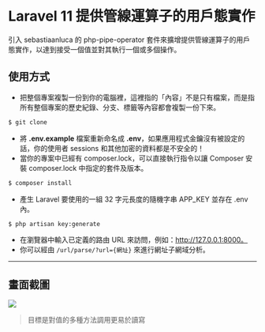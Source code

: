 # Laravel 11 提供管線運算子的用戶態實作

引入 sebastiaanluca 的 php-pipe-operator 套件來擴增提供管線運算子的用戶態實作，以達到接受一個值並對其執行一個或多個操作。

## 使用方式
- 把整個專案複製一份到你的電腦裡，這裡指的「內容」不是只有檔案，而是指所有整個專案的歷史紀錄、分支、標籤等內容都會複製一份下來。
```sh
$ git clone
```
- 將 __.env.example__ 檔案重新命名成 __.env__，如果應用程式金鑰沒有被設定的話，你的使用者 sessions 和其他加密的資料都是不安全的！
- 當你的專案中已經有 composer.lock，可以直接執行指令以讓 Composer 安裝 composer.lock 中指定的套件及版本。
```sh
$ composer install
```
- 產生 Laravel 要使用的一組 32 字元長度的隨機字串 APP_KEY 並存在 .env 內。
```sh
$ php artisan key:generate
```
- 在瀏覽器中輸入已定義的路由 URL 來訪問，例如：http://127.0.0.1:8000。
- 你可以經由 `/url/parse/?url={網址}` 來進行網址子網域分析。

----

## 畫面截圖
![](https://i.imgur.com/OmqCtFe.png)
> 目標是對值的多種方法調用更易於讀寫
